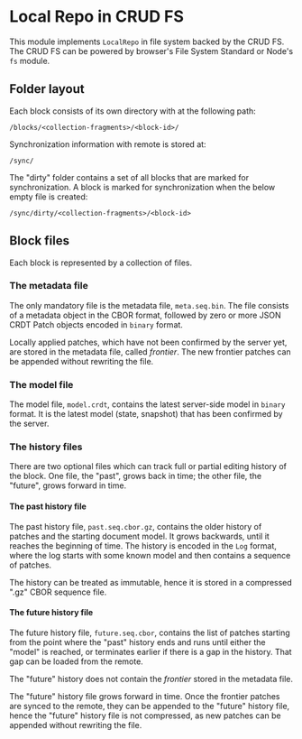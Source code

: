 # Local Repo in CRUD FS

This module implements `LocalRepo` in file system backed by the CRUD FS. The 
CRUD FS can be powered by browser's File System Standard or Node's `fs` module.


## Folder layout

Each block consists of its own directory with at the following path:

```
/blocks/<collection-fragments>/<block-id>/
```

Synchronization information with remote is stored at:

```
/sync/
```

The "dirty" folder contains a set of all blocks that are marked for
synchronization. A block is marked for synchronization when the below empty
file is created:

```
/sync/dirty/<collection-fragments>/<block-id>
```


## Block files

Each block is represented by a collection of files.


### The metadata file

The only mandatory file is the metadata file, `meta.seq.bin`. The file consists
of a metadata object in the CBOR format, followed by zero or more JSON CRDT
Patch objects encoded in `binary` format.

Locally applied patches, which have not been confirmed by the server yet, are
stored in the metadata file, called *frontier*. The new frontier patches can be
appended without rewriting the file.


### The model file

The model file, `model.crdt`, contains the latest server-side model in `binary`
format. It is the latest model (state, snapshot) that has been confirmed by the
server.


### The history files

There are two optional files which can track full or partial editing history
of the block. One file, the "past", grows back in time; the other file, the
"future", grows forward in time.


#### The past history file

The past history file, `past.seq.cbor.gz`, contains the older history of patches
and the starting document model. It grows backwards, until it reaches the
beginning of time. The history is encoded in the `Log` format, where the log
starts with some known model and then contains a sequence of patches.

The history can be treated as immutable, hence it is stored in a compressed
".gz" CBOR sequence file.


#### The future history file

The future history file, `future.seq.cbor`, contains the list of patches
starting from the point where the "past" history ends and runs until either
the "model" is reached, or terminates earlier if there is a gap in the history.
That gap can be loaded from the remote.

The "future" history does not contain the *frontier* stored in the metadata file.

The "future" history file grows forward in time. Once the frontier patches are
synced to the remote, they can be appended to the "future" history file,
hence the "future" history file is not compressed, as new patches can be
appended without rewriting the file.
